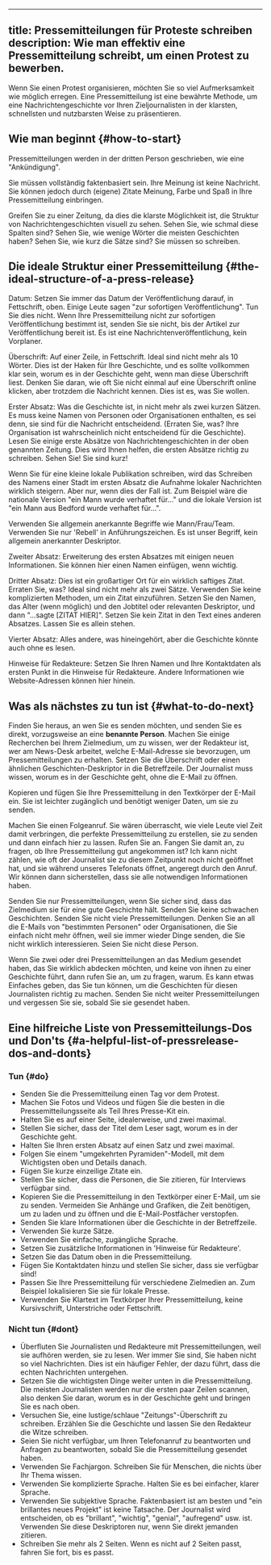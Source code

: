 

---
title: Pressemitteilungen für Proteste schreiben
description: Wie man effektiv eine Pressemitteilung schreibt, um einen Protest zu bewerben.
---

Wenn Sie einen Protest organisieren, möchten Sie so viel Aufmerksamkeit wie möglich erregen.
Eine Pressemitteilung ist eine bewährte Methode, um eine Nachrichtengeschichte vor Ihren Zieljournalisten in der klarsten, schnellsten und nutzbarsten Weise zu präsentieren.

## Wie man beginnt {#how-to-start}

Pressemitteilungen werden in der dritten Person geschrieben, wie eine "Ankündigung".

Sie müssen vollständig faktenbasiert sein. Ihre Meinung ist keine Nachricht. Sie können jedoch durch (eigene) Zitate Meinung, Farbe und Spaß in Ihre Pressemitteilung einbringen.

Greifen Sie zu einer Zeitung, da dies die klarste Möglichkeit ist, die Struktur von Nachrichtengeschichten visuell zu sehen. Sehen Sie, wie schmal diese Spalten sind? Sehen Sie, wie wenige Wörter die meisten Geschichten haben? Sehen Sie, wie kurz die Sätze sind? Sie müssen so schreiben.

## Die ideale Struktur einer Pressemitteilung {#the-ideal-structure-of-a-press-release}

Datum: Setzen Sie immer das Datum der Veröffentlichung darauf, in Fettschrift, oben. Einige Leute sagen "zur sofortigen Veröffentlichung". Tun Sie dies nicht. Wenn Ihre Pressemitteilung nicht zur sofortigen Veröffentlichung bestimmt ist, senden Sie sie nicht, bis der Artikel zur Veröffentlichung bereit ist. Es ist eine Nachrichtenveröffentlichung, kein Vorplaner.

Überschrift: Auf einer Zeile, in Fettschrift. Ideal sind nicht mehr als 10 Wörter. Dies ist der Haken für Ihre Geschichte, und es sollte vollkommen klar sein, worum es in der Geschichte geht, wenn man diese Überschrift liest. Denken Sie daran, wie oft Sie nicht einmal auf eine Überschrift online klicken, aber trotzdem die Nachricht kennen. Dies ist es, was Sie wollen.

Erster Absatz: Was die Geschichte ist, in nicht mehr als zwei kurzen Sätzen. Es muss keine Namen von Personen oder Organisationen enthalten, es sei denn, sie sind für die Nachricht entscheidend. (Erraten Sie, was? Ihre Organisation ist wahrscheinlich nicht entscheidend für die Geschichte). Lesen Sie einige erste Absätze von Nachrichtengeschichten in der oben genannten Zeitung. Dies wird Ihnen helfen, die ersten Absätze richtig zu schreiben. Sehen Sie! Sie sind kurz!

Wenn Sie für eine kleine lokale Publikation schreiben, wird das Schreiben des Namens einer Stadt im ersten Absatz die Aufnahme lokaler Nachrichten wirklich steigern. Aber nur, wenn dies der Fall ist. Zum Beispiel wäre die nationale Version "ein Mann wurde verhaftet für..." und die lokale Version ist "ein Mann aus Bedford wurde verhaftet für...".

Verwenden Sie allgemein anerkannte Begriffe wie Mann/Frau/Team. Verwenden Sie nur 'Rebell' in Anführungszeichen. Es ist unser Begriff, kein allgemein anerkannter Deskriptor.

Zweiter Absatz: Erweiterung des ersten Absatzes mit einigen neuen Informationen. Sie können hier einen Namen einfügen, wenn wichtig.

Dritter Absatz: Dies ist ein großartiger Ort für ein wirklich saftiges Zitat. Erraten Sie, was? Ideal sind nicht mehr als zwei Sätze. Verwenden Sie keine komplizierten Methoden, um ein Zitat einzuführen. Setzen Sie den Namen, das Alter (wenn möglich) und den Jobtitel oder relevanten Deskriptor, und dann "...sagte [ZITAT HIER]". Setzen Sie kein Zitat in den Text eines anderen Absatzes. Lassen Sie es allein stehen.

Vierter Absatz: Alles andere, was hineingehört, aber die Geschichte könnte auch ohne es lesen.

Hinweise für Redakteure: Setzen Sie Ihren Namen und Ihre Kontaktdaten als ersten Punkt in die Hinweise für Redakteure. Andere Informationen wie Website-Adressen können hier hinein.

## Was als nächstes zu tun ist {#what-to-do-next}

Finden Sie heraus, an wen Sie es senden möchten, und senden Sie es direkt, vorzugsweise an eine **benannte Person**.
Machen Sie einige Recherchen bei Ihrem Zielmedium, um zu wissen, wer der Redakteur ist, wer am News-Desk arbeitet, welche E-Mail-Adresse sie bevorzugen, um Pressemitteilungen zu erhalten.
Setzen Sie die Überschrift oder einen ähnlichen Geschichten-Deskriptor in die Betreffzeile. Der Journalist muss wissen, worum es in der Geschichte geht, ohne die E-Mail zu öffnen.

Kopieren und fügen Sie Ihre Pressemitteilung in den Textkörper der E-Mail ein. Sie ist leichter zugänglich und benötigt weniger Daten, um sie zu senden.

Machen Sie einen Folgeanruf. Sie wären überrascht, wie viele Leute viel Zeit damit verbringen, die perfekte Pressemitteilung zu erstellen, sie zu senden und dann einfach hier zu lassen. Rufen Sie an. Fangen Sie damit an, zu fragen, ob Ihre Pressemitteilung gut angekommen ist? Ich kann nicht zählen, wie oft der Journalist sie zu diesem Zeitpunkt noch nicht geöffnet hat, und sie während unseres Telefonats öffnet, angeregt durch den Anruf. Wir können dann sicherstellen, dass sie alle notwendigen Informationen haben.

Senden Sie nur Pressemitteilungen, wenn Sie sicher sind, dass das Zielmedium sie für eine gute Geschichte hält. Senden Sie keine schwachen Geschichten. Senden Sie nicht viele Pressemitteilungen. Denken Sie an all die E-Mails von "bestimmten Personen" oder Organisationen, die Sie einfach nicht mehr öffnen, weil sie immer wieder Dinge senden, die Sie nicht wirklich interessieren. Seien Sie nicht diese Person.

Wenn Sie zwei oder drei Pressemitteilungen an das Medium gesendet haben, das Sie wirklich abdecken möchten, und keine von ihnen zu einer Geschichte führt, dann rufen Sie an, um zu fragen, warum. Es kann etwas Einfaches geben, das Sie tun können, um die Geschichten für diesen Journalisten richtig zu machen. Senden Sie nicht weiter Pressemitteilungen und vergessen Sie sie, sobald Sie sie gesendet haben.

## Eine hilfreiche Liste von Pressemitteilungs-Dos und Don'ts {#a-helpful-list-of-pressrelease-dos-and-donts}

### Tun {#do}

- Senden Sie die Pressemitteilung einen Tag vor dem Protest.
- Machen Sie Fotos und Videos und fügen Sie die besten in die Pressemitteilungsseite als Teil Ihres Presse-Kit ein.
- Halten Sie es auf einer Seite, idealerweise, und zwei maximal.
- Stellen Sie sicher, dass der Titel dem Leser sagt, worum es in der Geschichte geht.
- Halten Sie Ihren ersten Absatz auf einen Satz und zwei maximal.
- Folgen Sie einem "umgekehrten Pyramiden"-Modell, mit dem Wichtigsten oben und Details danach.
- Fügen Sie kurze einzeilige Zitate ein.
- Stellen Sie sicher, dass die Personen, die Sie zitieren, für Interviews verfügbar sind.
- Kopieren Sie die Pressemitteilung in den Textkörper einer E-Mail, um sie zu senden. Vermeiden Sie Anhänge und Grafiken, die Zeit benötigen, um zu laden und zu öffnen und die E-Mail-Postfächer verstopfen.
- Senden Sie klare Informationen über die Geschichte in der Betreffzeile.
- Verwenden Sie kurze Sätze.
- Verwenden Sie einfache, zugängliche Sprache.
- Setzen Sie zusätzliche Informationen in 'Hinweise für Redakteure'.
- Setzen Sie das Datum oben in die Pressemitteilung.
- Fügen Sie Kontaktdaten hinzu und stellen Sie sicher, dass sie verfügbar sind!
- Passen Sie Ihre Pressemitteilung für verschiedene Zielmedien an. Zum Beispiel lokalisieren Sie sie für lokale Presse.
- Verwenden Sie Klartext im Textkörper Ihrer Pressemitteilung, keine Kursivschrift, Unterstriche oder Fettschrift.

### Nicht tun {#dont}

- Überfluten Sie Journalisten und Redakteure mit Pressemitteilungen, weil sie aufhören werden, sie zu lesen. Wer immer Sie sind, Sie haben nicht so viel Nachrichten. Dies ist ein häufiger Fehler, der dazu führt, dass die echten Nachrichten untergehen.
- Setzen Sie die wichtigsten Dinge weiter unten in die Pressemitteilung. Die meisten Journalisten werden nur die ersten paar Zeilen scannen, also denken Sie daran, worum es in der Geschichte geht und bringen Sie es nach oben.
- Versuchen Sie, eine lustige/schlaue "Zeitungs"-Überschrift zu schreiben. Erzählen Sie die Geschichte und lassen Sie den Redakteur die Witze schreiben.
- Seien Sie nicht verfügbar, um Ihren Telefonanruf zu beantworten und Anfragen zu beantworten, sobald Sie die Pressemitteilung gesendet haben.
- Verwenden Sie Fachjargon. Schreiben Sie für Menschen, die nichts über Ihr Thema wissen.
- Verwenden Sie komplizierte Sprache. Halten Sie es bei einfacher, klarer Sprache.
- Verwenden Sie subjektive Sprache. Faktenbasiert ist am besten und "ein brillantes neues Projekt" ist keine Tatsache. Der Journalist wird entscheiden, ob es "brillant", "wichtig", "genial", "aufregend" usw. ist. Verwenden Sie diese Deskriptoren nur, wenn Sie direkt jemanden zitieren.
- Schreiben Sie mehr als 2 Seiten. Wenn es nicht auf 2 Seiten passt, fahren Sie fort, bis es passt.